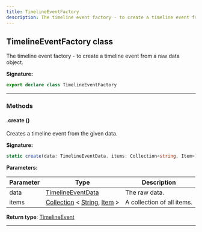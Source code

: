 ```yaml
---
title: TimelineEventFactory
description: The timeline event factory - to create a timeline event from a raw data object.
---
```


## TimelineEventFactory class

The timeline event factory - to create a timeline event from a raw data object.

**Signature:**

```ts
export declare class TimelineEventFactory 
```

---

### Methods

#### .create ()

Creates a timeline event from the given data.




**Signature:**

```ts
static create(data: TimelineEventData, items: Collection<string, Item>): TimelineEvent;
```

**Parameters:**

| Parameter | Type | Description |
| --------- | ---- | ----------- |
| data | [TimelineEventData](/api/TimelineEventData.md) | The raw data. |
| items | [Collection](https://discord.js.org/#/docs/collection/stable/class/Collection) \< [String](https://developer.mozilla.org/en-US/docs/Web/JavaScript/Reference/Global_Objects/String), [Item](/api/Item.md) \> | A collection of all items. |

**Return type**: [TimelineEvent](/api/TimelineEvent.md)

---

